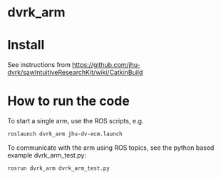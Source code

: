 dvrk_arm
========

# Install

See instructions from https://github.com/jhu-dvrk/sawIntuitiveResearchKit/wiki/CatkinBuild

# How to run the code

To start a single arm, use the ROS scripts, e.g.
```bash
roslaunch dvrk_arm jhu-dv-ecm.launch
```

To communicate with the arm using ROS topics, see the python based example dvrk_arm_test.py:
```bash
rosrun dvrk_arm dvrk_arm_test.py
```
